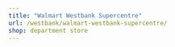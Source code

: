 ```yaml
---
title: "Walmart Westbank Supercentre"
url: /westbank/walmart-westbank-supercentre/
shop: department store
---
```

